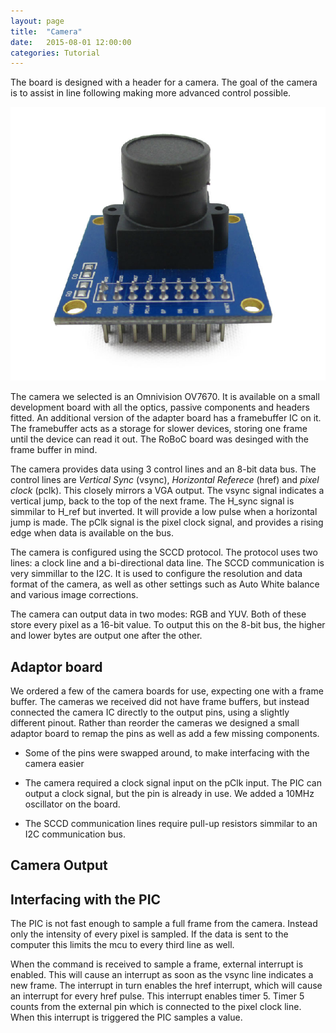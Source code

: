 ```yaml
---
layout: page
title:  "Camera"
date:   2015-08-01 12:00:00
categories: Tutorial
---
```


The board is designed with a header for a camera. The goal of the camera is to assist in line following making more advanced control possible. 

![The OV7670 Camera](./images/camera.png)

The camera we selected is an Omnivision OV7670. It is available on a small development board with all the optics, passive components and headers fitted. An additional version of the adapter board has a framebuffer IC on it. The framebuffer acts as a storage for slower devices, storing one frame until the device can read it out. The RoBoC board was desinged with the frame buffer in mind.

The camera provides data using 3 control lines and an 8-bit data bus. The control lines are *Vertical Sync* (vsync), *Horizontal Referece* (href) and *pixel clock* (pclk). This closely mirrors a VGA output. The vsync signal indicates a vertical jump, back to the top of the next frame. The H_sync signal is simmilar to H_ref but inverted. It will provide a low pulse when a horizontal jump is made. The pClk signal is the pixel clock signal, and provides a rising edge when data is available on the bus.

The camera is configured using the SCCD protocol. The protocol uses two lines: a clock line and a bi-directional data line. The SCCD communication is very simmillar to the I2C. It is used to configure the resolution and data format of the camera, as well as other settings such as Auto White balance and various image corrections.

The camera can output data in two modes: RGB and YUV. Both of these store every pixel as a 16-bit value. To output this on the 8-bit bus, the higher and lower bytes are output one after the other.



Adaptor board
-------------
We ordered a few of the camera boards for use, expecting one with a frame buffer. The cameras we received did not have frame buffers, but instead connected the camera IC directly to the output pins, using a slightly different pinout. Rather than reorder the cameras we designed a small adaptor board to remap the pins as well as add a few missing components.

 * Some of the pins were swapped around, to make interfacing with the camera easier

 * The camera required a clock signal input on the pClk input. The PIC can output a clock signal, but the pin is already in use. We added a 10MHz oscillator on the board.

 * The SCCD communication lines require pull-up resistors simmilar to an I2C communication bus.

Camera Output
-------------

Interfacing with the PIC
------------------------
The PIC is not fast enough to sample a full frame from the camera. Instead only the intensity of every pixel is sampled. If the data is sent to the computer this limits the mcu to every third line as well.

When the command is received to sample a frame, external interrupt is enabled. This will cause an interrupt as soon as the vsync line indicates a new frame. The interrupt in turn enables the href interrupt, which will cause an interrupt for every href pulse. This interrupt enables timer 5. Timer 5 counts from the external pin which is connected to the pixel clock line. When this interrupt is triggered the PIC samples a value.

